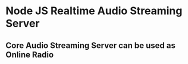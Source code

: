 ﻿# Node JS Realtime Audio Streaming Server
 ## Core Audio Streaming Server can be used as Online Radio
